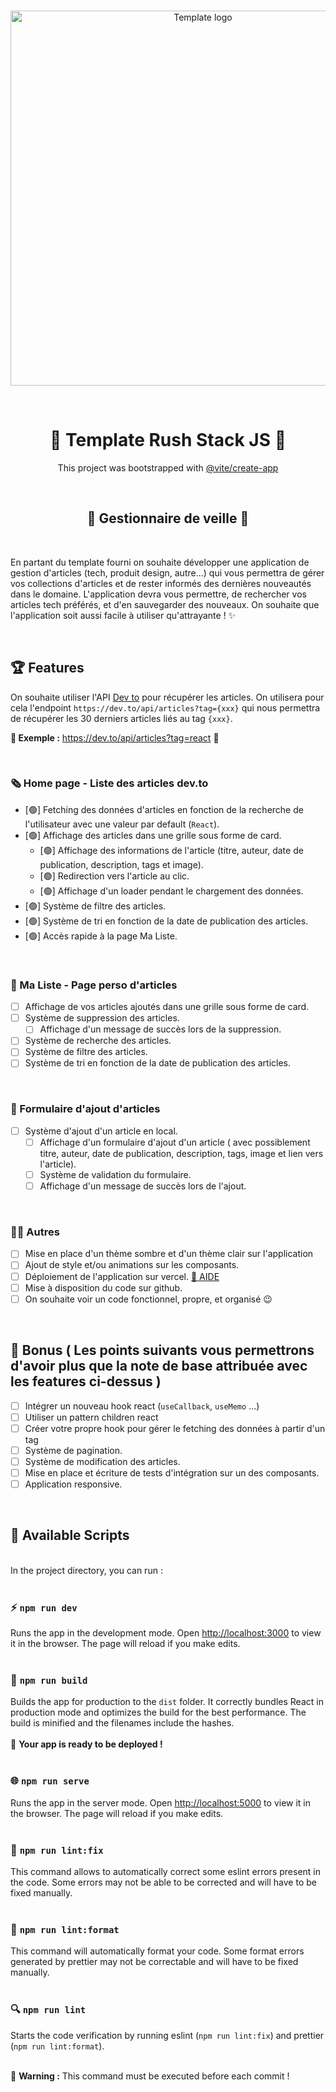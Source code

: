 <p align="center">
  <br />
     <img width="600" src="https://user-images.githubusercontent.com/60877626/206020600-e45389cb-691f-4f12-83dd-48f0b1d91ec5.png" alt="Template logo" />
</p>
<br/>
<p align="center">
  <h1 align="center" style="font-weight:bold">🚀 Template Rush Stack JS 🚀</h1>
  <p align="center">This project was bootstrapped with <a href="https://github.com/vitejs/vite/tree/main/packages/create-app">@vite/create-app</a> </p>
</p>
<br/>
<p align="center">
  <h2 align="center" style="font-weight:bold">📰 Gestionnaire de veille 📰</h2>
</p>
<br/>

En partant du template fourni on souhaite développer une application de gestion d'articles (tech, produit design, autre...) qui vous permettra de gérer vos collections d'articles et de rester informés des dernières nouveautés dans le domaine. L'application devra vous permettre, de rechercher vos articles tech préférés, et d'en sauvegarder des nouveaux. On souhaite que l'application soit aussi facile à utiliser qu'attrayante ! ✨

<br/>

## 🏆 Features

On souhaite utiliser l'API [Dev to](https://dev.to/api/) pour récupérer les articles.
On utilisera pour cela l'endpoint `https://dev.to/api/articles?tag={xxx}` qui nous permettra de récupérer les 30 derniers articles liés au tag `{xxx}`.

**👀 Exemple :** https://dev.to/api/articles?tag=react 🔗

<br/>

### 🗞 Home page - Liste des articles dev.to

- [🟢] Fetching des données d'articles en fonction de la recherche de l'utilisateur avec une valeur par default (`React`).
- [🟢] Affichage des articles dans une grille sous forme de card.
  - [🟢] Affichage des informations de l'article (titre, auteur, date de publication, description, tags et image).
  - [🟢] Redirection vers l'article au clic.
  - [🟢] Affichage d'un loader pendant le chargement des données.
- [🟢] Système de filtre des articles.
- [🟢] Système de tri en fonction de la date de publication des articles.
- [🟢] Accès rapide à la page Ma Liste.

<br/>

### 🔖 Ma Liste - Page perso d'articles

- [ ] Affichage de vos articles ajoutés dans une grille sous forme de card.
- [ ] Système de suppression des articles.
  - [ ] Affichage d'un message de succès lors de la suppression.
- [ ] Système de recherche des articles.
- [ ] Système de filtre des articles.
- [ ] Système de tri en fonction de la date de publication des articles.

<br/>

### 📝 Formulaire d'ajout d'articles

- [ ] Système d'ajout d'un article en local.
  - [ ] Affichage d'un formulaire d'ajout d'un article ( avec possiblement titre, auteur, date de publication, description, tags, image et lien vers l'article).
  - [ ] Système de validation du formulaire.
  - [ ] Affichage d'un message de succès lors de l'ajout.

<br/>

### 🤷🏼‍ Autres

- [ ] Mise en place d'un thème sombre et d'un thème clair sur l'application
- [ ] Ajout de style et/ou animations sur les composants.
- [ ] Déploiement de l'application sur vercel. [🛟 AIDE](https://vercel.com/docs/concepts/git/vercel-for-github)
- [ ] Mise à disposition du code sur github.
- [ ] On souhaite voir un code fonctionnel, propre, et organisé 😉

<br/>

## 🎁 Bonus ( Les points suivants vous permettrons d'avoir plus que la note de base attribuée avec les features ci-dessus )

- [ ] Intégrer un nouveau hook react (`useCallback`, `useMemo` ...)
- [ ] Utiliser un pattern children react
- [ ] Créer votre propre hook pour gérer le fetching des données à partir d'un tag
- [ ] Système de pagination.
- [ ] Système de modification des articles.
- [ ] Mise en place et écriture de tests d'intégration sur un des composants.
- [ ] Application responsive.

<br/>

## 📜 Available Scripts
<br/>
In the project directory, you can run : <br /><br />

### ⚡ `npm run dev`

Runs the app in the development mode.
Open [http://localhost:3000](http://localhost:3000) to view it in the browser. The page will reload if you make edits.<br /><br />

### 🧳 `npm run build`

Builds the app for production to the `dist` folder.
It correctly bundles React in production mode and optimizes the build for the best performance. The build is minified and the filenames include the hashes.<br /><br />
🚀 **Your app is ready to be deployed !**<br /><br />

### 🌐 `npm run serve`

Runs the app in the server mode. Open [http://localhost:5000](http://localhost:5000) to view it in the browser. The page will reload if you make edits.<br /><br />

### 🧹 `npm run lint:fix`

This command allows to automatically correct some eslint errors present in the code. Some errors may not be able to be corrected and will have to be fixed manually.<br /><br />

### 📏 `npm run lint:format`

This command will automatically format your code. Some format errors generated by prettier may not be correctable and will have to be fixed manually.<br /><br />

### 🔍 `npm run lint`

Starts the code verification by running eslint (`npm run lint:fix`) and prettier (`npm run lint:format`).<br /><br />

🚨 **Warning :** This command must be executed before each commit !
